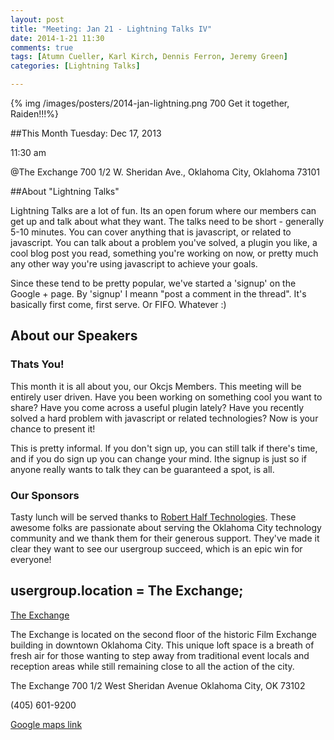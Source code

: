 ```yaml
---
layout: post
title: "Meeting: Jan 21 - Lightning Talks IV"
date: 2014-1-21 11:30
comments: true
tags: [Atumn Cueller, Karl Kirch, Dennis Ferron, Jeremy Green]
categories: [Lightning Talks]

---
```

{% img /images/posters/2014-jan-lightning.png 700 Get it together, Raiden!!!%}

##This Month
Tuesday: Dec 17, 2013 

11:30 am

@The Exchange
700 1/2 W. Sheridan Ave.,
Oklahoma City, Oklahoma
73101


##About "Lightning Talks"

Lightning Talks are a lot of fun. Its an open forum where our members can get up and talk about what they want. The talks need to be short - generally 5-10 minutes. You can cover anything that is javascript, or related to javascript. You can talk about a problem you've solved, a plugin you like, a cool blog post you read, something you're working on now, or pretty much any other way you're using javascript to achieve your goals.

Since these tend to be pretty popular, we've started a 'signup' on the Google + page. By 'signup' I meann "post a comment in the thread". It's basically first come, first serve. Or FIFO. Whatever :)
<!-- more -->

## About our Speakers

### Thats You!
This month it is all about you, our Okcjs Members. This meeting will be entirely user driven. Have you been working on something cool you want to share? Have you come across a useful plugin lately? Have you recently solved a hard problem with javascript or related technologies? Now is your chance to present it! 

This is pretty informal. If you don't sign up, you can still talk if there's time, and if you do sign up you can change your mind. Ithe signup is just so if anyone really wants to talk they can be guaranteed a spot, is all.

### Our Sponsors
Tasty lunch will be served thanks to [Robert Half Technologies](http://www.roberthalftechnology.com/). These awesome folks are passionate about serving the Oklahoma City technology community and we thank them for their generous support. They've made it clear they want to see our usergroup succeed, which is an epic win for everyone!

## usergroup.location = The Exchange;


[The Exchange](http://www.exchangeokc.com/) 

The Exchange is located on the second floor of the historic Film Exchange building in downtown Oklahoma City.  This unique loft space is a breath of fresh air for those wanting to step away from traditional event locals and reception areas while still remaining close to all the action of the city.

The Exchange
700 1/2 West Sheridan Avenue
Oklahoma City, OK 73102

(405) 601-9200    


[Google maps link](https://maps.google.com/maps?q=+700+West+Sheridan+Avenue+Oklahoma+City,+OK+73102&hl=en&sll=37.0625,-95.677068&sspn=83.75977,57.919922&hnear=700+W+Sheridan+Ave,+Oklahoma+City,+Oklahoma+73102&t=m&z=17)

